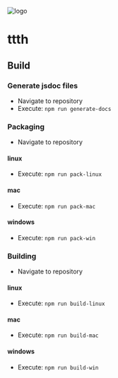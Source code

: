![logo](https://raw.githubusercontent.com/yafp/ttth/master/.github/logo/128x128.png)

# ttth
## Build


### Generate jsdoc files
* Navigate to repository
* Execute: ```npm run generate-docs```


### Packaging
* Navigate to repository

#### linux
* Execute: ```npm run pack-linux```

#### mac
* Execute: ```npm run pack-mac```

#### windows
* Execute: ```npm run pack-win```



### Building
* Navigate to repository

#### linux
* Execute: ```npm run build-linux```

#### mac
* Execute: ```npm run build-mac```

#### windows
* Execute: ```npm run build-win```
